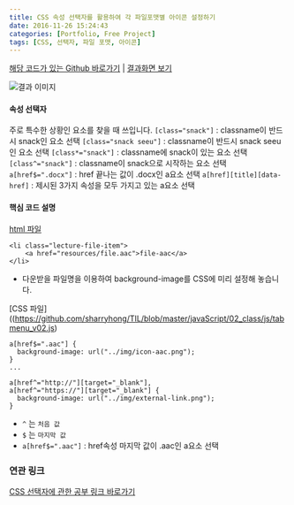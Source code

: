 ```yaml
---
title: CSS 속성 선택자를 활용하여 각 파일포맷별 아이콘 설정하기
date: 2016-11-26 15:24:43
categories: [Portfolio, Free Project]
tags: [CSS, 선택자, 파일 포맷, 아이콘]
---
```


[해당 코드가 있는 Github 바로가기](https://github.com/sharryhong/TIL/blob/master/javaScript/02_class/js/tabmenu_v02.js) | [결과화면 보기](https://sharryhong.github.io/FDS/day06_css/02-css-file-format-type03.html)
<br>

![결과 이미지](/image/css-icons.jpg)

#### 속성 선택자
주로 특수한 상황인 요소를 찾을 때 쓰입니다.
`[class="snack"]` : classname이 반드시 snack인 요소 선택
`[class="snack seeu"]` : classname이 반드시 snack seeu인 요소 선택
`[class*="snack"]` : classname에 snack이 있는 요소 선택
`[class^="snack"]` : classname이 snack으로 시작하는 요소 선택  
`a[href$=".docx"]` : href 끝나는 값이 .docx인 a요소 선택
`a[href][title][data-href]` : 제시된 3가지 속성을 모두 가지고 있는 a요소 선택

#### 핵심 코드 설명

[html 파일](https://github.com/sharryhong/FDS/blob/master/day06_css/02-css-file-format-type03.html)

```
<li class="lecture-file-item">
	<a href="resources/file.aac">file-aac</a>
</li>
```
- 다운받을 파일명을 이용하여 background-image를 CSS에 미리 설정해 놓습니다.

[CSS 파일]((https://github.com/sharryhong/TIL/blob/master/javaScript/02_class/js/tabmenu_v02.js)
```
a[href$=".aac"] {
  background-image: url("../img/icon-aac.png");
}
...

a[href^="http://"][target="_blank"],
a[href^="https://"][target="_blank"] {
  background-image: url("../img/external-link.png");
}
```
- `^` 는 `처음 값`
- `$` 는 `마지막 값`
- `a[href$=".aac"]` : href속성 마지막 값이 .aac인 a요소 선택

### 연관 링크
[CSS 선택자에 관한 공부 링크 바로가기](https://github.com/sharryhong/FDS/tree/master/day06_css)
